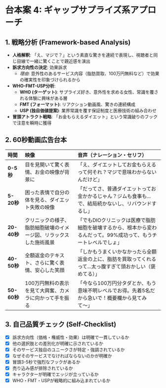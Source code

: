 # 台本案 4: ギャップサプライズ系アプローチ

## 1. 戦略分析 (Framework-based Analysis)

* **人格解釈**: 「え、マジで？」という素直な驚きを連続で表現し、視聴者と同じ目線で一緒に驚くことで親近感を演出
* **訴求方向性の決定**: 効果訴求
  * *理由*: 意外性のあるサービス内容（脂肪買取、100万円無料など）で効果の確実性を印象づけられるから
* **WHO-FMT-USP分析**:
  * **WHO (ターゲット)**: サプライズ好き、意外性を求める女性、常識を覆される体験に興味がある層
  * **FMT (フォーマット)**: リアクション動画風、驚きの連続構成
  * **USP (独自価値提案)**: 業界常識を覆す保証制度と医療技術の組み合わせ
* **冒頭アトラクト戦略**: 「お金もらえるダイエット」という常識破りのフックで注意を瞬時に獲得

## 2. 60秒動画広告台本

| 時間 | 映像 | 音声（ナレーション・セリフ） |
| :-------- | :--------------------------------- | :--------------------------------------------------------- |
| **0-5秒** | 目を見開いて驚く表情、お金の映像が背景に | 「え、ダイエットしてお金もらえるって何それ？マジで意味わからないんだけど」 |
| **5-20秒** | 困った表情で自分の体を見る、ダイエット失敗の映像 | 「だってさ、普通ダイエットってお金かかるじゃん？ジムも食事も...で、結局続かないし、リバウンドするし」 |
| **20-40秒** | クリニックの様子、脂肪細胞破壊のイメージ図、リラックスした施術風景 | 「でもDIOクリニックは医療で脂肪細胞を破壊するから、根本から変わるんだって。99%成功って、もうチートレベルでしょ」 |
| **40-50秒** | 全額返金のテキスト、さらに驚く表情、安心した笑顔 | 「しかもうまくいかなかったら全額返金の上に、脂肪を買取ってくれるって...太っ腹すぎて頭おかしい（褒めてる）」 |
| **50-60秒** | 100万円無料の表示を見て大興奮、カメラに向かって手を振る | 「今なら100万円分タダとか、もう意味不明レベルでお得。先着5名だから急いで！概要欄から見てみて〜」 |

## 3. 自己品質チェック (Self-Checklist)

- [x] 訴求方向性（価格・権威性・効果）は明確で一貫しているか
- [x] 他の選択肢との差別化が明確に示されているか
- [x] そのサービス独自のユニークさが特定・強調されているか
- [x] なぜそのサービスでなければならないのかが明確か
- [x] 冒頭3-5秒で強烈なフックがあるか
- [x] 売り込み感が排除されているか
- [x] キャラクターが明確でエッジが立っているか
- [x] WHO・FMT・USPが戦略的に組み込まれているか